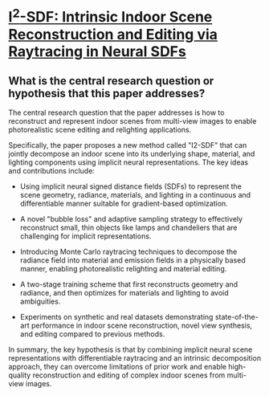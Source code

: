 # [I$^2$-SDF: Intrinsic Indoor Scene Reconstruction and Editing via   Raytracing in Neural SDFs](https://arxiv.org/abs/2303.07634)

## What is the central research question or hypothesis that this paper addresses?

 The central research question that the paper addresses is how to reconstruct and represent indoor scenes from multi-view images to enable photorealistic scene editing and relighting applications. 

Specifically, the paper proposes a new method called "I2-SDF" that can jointly decompose an indoor scene into its underlying shape, material, and lighting components using implicit neural representations. The key ideas and contributions include:

- Using implicit neural signed distance fields (SDFs) to represent the scene geometry, radiance, materials, and lighting in a continuous and differentiable manner suitable for gradient-based optimization. 

- A novel "bubble loss" and adaptive sampling strategy to effectively reconstruct small, thin objects like lamps and chandeliers that are challenging for implicit representations.

- Introducing Monte Carlo raytracing techniques to decompose the radiance field into material and emission fields in a physically based manner, enabling photorealistic relighting and material editing.

- A two-stage training scheme that first reconstructs geometry and radiance, and then optimizes for materials and lighting to avoid ambiguities.

- Experiments on synthetic and real datasets demonstrating state-of-the-art performance in indoor scene reconstruction, novel view synthesis, and editing compared to previous methods.

In summary, the key hypothesis is that by combining implicit neural scene representations with differentiable raytracing and an intrinsic decomposition approach, they can overcome limitations of prior work and enable high-quality reconstruction and editing of complex indoor scenes from multi-view images.
